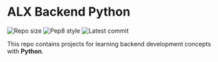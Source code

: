 # ALX Backend Python

![Repo size](https://img.shields.io/github/repo-size/jackjavi/alx-backend-python)
![Pep8 style](https://img.shields.io/badge/PEP8-style%20guide-purple?style=round-square)
![Latest commit](https://img.shields.io/github/last-commit/jackjavi/alx-backend-python/main?style=round-square)

This repo contains projects for learning backend development concepts with __Python__.
